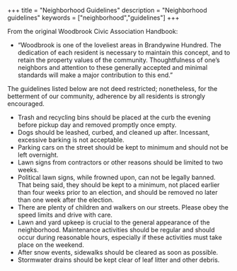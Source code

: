 +++
title = "Neighborhood Guidelines"
description = "Neighborhood guidelines"
keywords = ["neighborhood","guidelines"]
+++

From the original Woodbrook Civic Association Handbook: 
* “Woodbrook is one of the loveliest areas in Brandywine Hundred.  The dedication of each resident is necessary to maintain this concept, and to retain the property values of the community.  Thoughtfulness of one’s neighbors and attention to these generally accepted and minimal standards will make a major contribution to this end.”

The guidelines listed below are not deed restricted; nonetheless, for the betterment of our community, adherence by all residents is strongly encouraged.

* Trash and recycling bins should be placed at the curb the evening before pickup day and removed promptly once empty.
* Dogs should be leashed, curbed, and cleaned up after.  Incessant, excessive barking is not acceptable.
* Parking cars on the street should be kept to minimum and should not be left overnight.
* Lawn signs from contractors or other reasons should be limited to two weeks.  
* Political lawn signs, while frowned upon, can not be legally banned.  That being said, they should be kept to a minimum, not placed earlier than four weeks prior to an election, and should be removed no later than one week after the election.
* There are plenty of children and walkers on our streets.  Please obey the speed limits and drive with care.
* Lawn and yard upkeep is crucial to the general appearance of the neighborhood.  Maintenance activities should be regular and should occur during reasonable hours, especially if these activities must take place on the weekend.
* After snow events, sidewalks should be cleared as soon as possible.
* Stormwater drains should be kept clear of leaf litter and other debris.

</br>&nbsp;</br>
